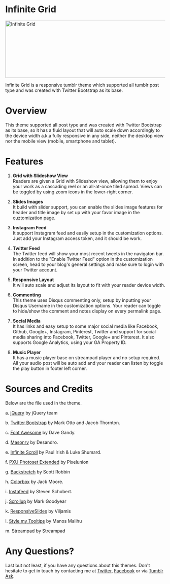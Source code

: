Infinite Grid
=============
<img src="http://static.tumblr.com/tekiskr/M3Zmum24i/01.png" width="550" height="180" alt="Infinite Grid" />

Infinite Grid is a responsive tumblr theme which supported all tumblr post type and was created with Twitter Bootstrap as its base.

Overview
=============
This theme supported all post type and was created with Twitter Bootstrap as its base, so it has a fluid layout that will auto scale down accordingly to the device width a.k.a fully responsive in any side, neither the desktop view nor the mobile view (mobile, smartphone and tablet).

Features
=============

1. <b>Grid with Slideshow View</b><br/>
Readers are given a Grid with Slideshow view, allowing them to enjoy your work as a cascading reel or an all-at-once tiled spread. Views can be toggled by using zoom icons in the lower-right corner.

2. <b>Slides Images</b><br/>
It build with slider support, you can enable the slides image features for header and title image by set up with your favor image in the cuztomization page.

3. <b>Instagram Feed</b><br/>
It support Instagram feed and easily setup in the customization options. Just add your Instagram access token, and it should be work.

4. <b>Twitter Feed</b><br/>
The Twitter feed will show your most recent tweets in the navigaton bar. In addition to the "Enable Twitter Feed" option in the customization screen, head to your blog's general settings and make sure to login with your Twitter account.

5. <b>Responsive Layout</b><br/>
It will auto scale and adjust its layout to fit with your reader device width.

6. <b>Commenting</b><br/>
This theme uses Disqus commenting only, setup by inputting your Disqus Username in the customization options. Your reader can toggle to hide/show the comment and notes display on every permalink page.

7. <b>Social Media</b><br/>
It has links and easy setup to some major social media like Facebook, Github, Google+, Instagram, Pinterest, Twitter and support for social media sharing into Facebook, Twitter, Google+ and Pinterest. It also supports Google Analytics, using your GA Property ID.

8. <b>Music Player</b><br/>
It has a music player base on streampad player and no setup required. All your audio post will be auto add and your reader can listen by toggle the play button in footer left corner.

Sources and Credits
=============
Below are the file used in the theme.

a. <a target="_blank"  href="//jquery.com/">jQuery</a> by jQuery team

b. <a target="_blank"  href="//github.com/twbs/bootstrap/">Twitter Bootstrap</a> by Mark Otto and Jacob Thornton.

c. <a target="_blank"  href="//github.com/FortAwesome/Font-Awesome/">Font Awesome</a> by Dave Gandy.

d. <a target="_blank"  href="//github.com/desandro/masonry">Masonry</a> by Desandro.

e. <a target="_blank"  href="//github.com/paulirish/infinite-scroll">Infinite Scroll</a> by Paul Irish &amp; Luke Shumard.

f. <a target="_blank"  href="//github.com/PixelUnion/Extended-Tumblr-Photoset">PXU Photoset Extended</a> by Pixelunion

g. <a target="_blank"  href="//github.com/srobbin/jquery-backstretch">Backstretch</a> by Scott Robbin

h. <a target="_blank"  href="//github.com/jackmoore/colorbox">Colorbox</a> by Jack Moore.

i. <a target="_blank"  href="//github.com/stevenschobert/instafeed.js">Instafeed</a> by Steven Schobert.

j. <a target="_blank"  href="//github.com/markgoodyear/scrollup">Scrollup</a> by Mark Goodyear

k. <a target="_blank"  href="//github.com/viljamis/ResponsiveSlides.js">ResponsiveSlides</a> by Viljamis

l. <a target="_blank"  href="http://manos.malihu.gr/style-my-tooltips-jquery-plugin/">Style my Tooltips</a> by Manos Malihu

m. <a target="_blank"  href="//www.streampad.com/javascript-api">Streampad</a> by Streampad

Any Questions?
=============
Last but not least, if you have any questions about this themes. Don't hesitate to get in touch by contacting me at <a target="_blank" href="//twitter.com/dinatadaniel">Twitter</a>, <a target="_blank" href="//facebook.com/dinatadaniel">Facebook</a> or via <a target="_blank" href="//dinatadaniel.tumblr.com/ask">Tumblr Ask</a>.
